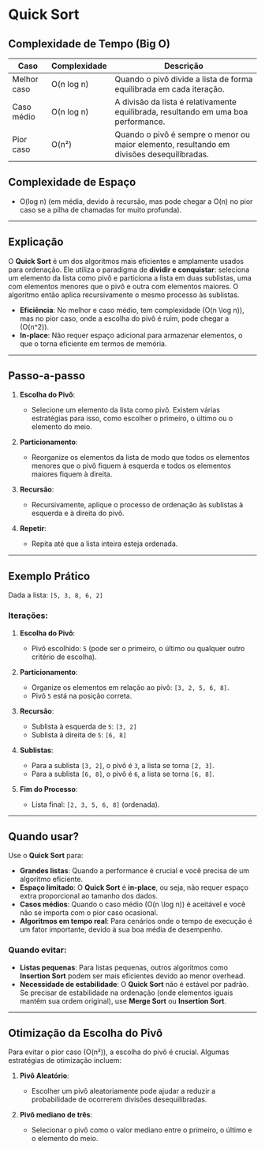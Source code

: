 # Quick Sort

## Complexidade de Tempo (Big O)

| Caso                 | Complexidade | Descrição                                                                 |
|----------------------|--------------|---------------------------------------------------------------------------|
| Melhor caso          | O(n log n)   | Quando o pivô divide a lista de forma equilibrada em cada iteração.       |
| Caso médio           | O(n log n)   | A divisão da lista é relativamente equilibrada, resultando em uma boa performance. |
| Pior caso            | O(n²)        | Quando o pivô é sempre o menor ou maior elemento, resultando em divisões desequilibradas. |

## Complexidade de Espaço

- O(log n) (em média, devido à recursão, mas pode chegar a O(n) no pior caso se a pilha de chamadas for muito profunda).

---

## Explicação

O **Quick Sort** é um dos algoritmos mais eficientes e amplamente usados para ordenação. Ele utiliza o paradigma de **dividir e conquistar**: seleciona um elemento da lista como pivô e particiona a lista em duas sublistas, uma com elementos menores que o pivô e outra com elementos maiores. O algoritmo então aplica recursivamente o mesmo processo às sublistas.

- **Eficiência**: No melhor e caso médio, tem complexidade \(O(n \log n)\), mas no pior caso, onde a escolha do pivô é ruim, pode chegar a \(O(n^2)\).
- **In-place**: Não requer espaço adicional para armazenar elementos, o que o torna eficiente em termos de memória.

---

## Passo-a-passo

1. **Escolha do Pivô**:
   - Selecione um elemento da lista como pivô. Existem várias estratégias para isso, como escolher o primeiro, o último ou o elemento do meio.

2. **Particionamento**:
   - Reorganize os elementos da lista de modo que todos os elementos menores que o pivô fiquem à esquerda e todos os elementos maiores fiquem à direita.

3. **Recursão**:
   - Recursivamente, aplique o processo de ordenação às sublistas à esquerda e à direita do pivô.

4. **Repetir**:
   - Repita até que a lista inteira esteja ordenada.

---

## Exemplo Prático

Dada a lista: `[5, 3, 8, 6, 2]`

### Iterações:
1. **Escolha do Pivô**:
   - Pivô escolhido: `5` (pode ser o primeiro, o último ou qualquer outro critério de escolha).
   
2. **Particionamento**:
   - Organize os elementos em relação ao pivô: `[3, 2, 5, 6, 8]`.
   - Pivô `5` está na posição correta.

3. **Recursão**:
   - Sublista à esquerda de `5`: `[3, 2]`
   - Sublista à direita de `5`: `[6, 8]`

4. **Sublistas**:
   - Para a sublista `[3, 2]`, o pivô é `3`, a lista se torna `[2, 3]`.
   - Para a sublista `[6, 8]`, o pivô é `6`, a lista se torna `[6, 8]`.

5. **Fim do Processo**:
   - Lista final: `[2, 3, 5, 6, 8]` (ordenada).

---

## Quando usar?

Use o **Quick Sort** para:
- **Grandes listas**: Quando a performance é crucial e você precisa de um algoritmo eficiente.
- **Espaço limitado**: O **Quick Sort** é **in-place**, ou seja, não requer espaço extra proporcional ao tamanho dos dados.
- **Casos médios**: Quando o caso médio \(O(n \log n)\) é aceitável e você não se importa com o pior caso ocasional.
- **Algoritmos em tempo real**: Para cenários onde o tempo de execução é um fator importante, devido à sua boa média de desempenho.

### Quando evitar:
- **Listas pequenas**: Para listas pequenas, outros algoritmos como **Insertion Sort** podem ser mais eficientes devido ao menor overhead.
- **Necessidade de estabilidade**: O **Quick Sort** não é estável por padrão. Se precisar de estabilidade na ordenação (onde elementos iguais mantêm sua ordem original), use **Merge Sort** ou **Insertion Sort**.

---

## Otimização da Escolha do Pivô

Para evitar o pior caso (O(n²)), a escolha do pivô é crucial. Algumas estratégias de otimização incluem:

1. **Pivô Aleatório**:
   - Escolher um pivô aleatoriamente pode ajudar a reduzir a probabilidade de ocorrerem divisões desequilibradas.

2. **Pivô mediano de três**:
   - Selecionar o pivô como o valor mediano entre o primeiro, o último e o elemento do meio.
